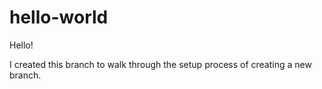 # hello-world

Hello!

I created this branch to walk through the setup process of creating a new branch.

